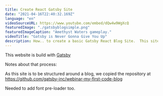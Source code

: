 ```yaml
---
title: Create React Gatsby Site
date: "2021-04-16T22:40:32.169Z"
language: "en"
videoSourceURL: https://www.youtube.com/embed/dQw4w9WgXcQ
featuredImage: "./gatsbyblogsimple.png"
featuredImageCaption: "Amethyst Waters gameplay."
videoTitle: "Gatsby is Never Gonna Give You Up"
description: How.. to create a basic Gatsby React Blog Site.  This site is made using Gatsby!
---
```


This website is build with [Gatsby](http://gatsbyjs.com)    

Notes about that process:

As this site is to be structured around a blog, we copied the repository at https://github.com/gatsby-inc/webinar-my-first-code-blog  

Needed to add font pre-loader too.




